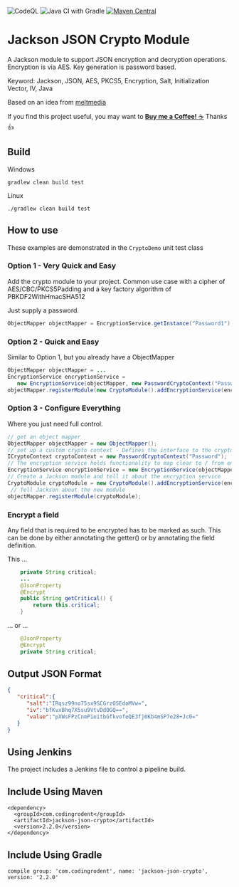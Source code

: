 ![CodeQL](https://github.com/codesqueak/jackson-json-crypto/workflows/CodeQL/badge.svg) 
![Java CI with Gradle](https://github.com/codesqueak/jackson-json-crypto/workflows/Java%20CI%20with%20Gradle/badge.svg)
[![Maven Central](https://img.shields.io/maven-central/v/com.codingrodent/jackson-json-crypto.svg?label=Maven%20Central)](https://search.maven.org/search?q=g:%22com.codingrodent%22%20AND%20a:%22jackson-json-crypto%22)

# Jackson JSON Crypto Module

A Jackson module to support JSON encryption and decryption operations. Encryption is via AES. Key generation is password
based.

Keyword: Jackson, JSON, AES, PKCS5, Encryption, Salt, Initialization Vector, IV, Java

Based on an idea from [meltmedia](https://github.com/meltmedia/jackson-crypto)

If you find this project useful, you may want to [__Buy me a Coffee!__ :coffee:](https://www.buymeacoffee.com/codesqueak) Thanks :thumbsup:

## Build

Windows

```
gradlew clean build test
```

Linux

```
./gradlew clean build test
```
## How to use

These examples are demonstrated in the ```CryptoDemo``` unit test class

### Option 1 - Very Quick and Easy

Add the crypto module to your project. Common use case with a cipher of AES/CBC/PKCS5Padding and a key factory algorithm of PBKDF2WithHmacSHA512

Just supply a password.

```java
ObjectMapper objectMapper = EncryptionService.getInstance("Password1");
```


### Option 2 - Quick and Easy

Similar to Option 1, but you already have a ObjectMapper 

```java
ObjectMapper objectMapper = ...
EncryptionService encryptionService = 
   new EncryptionService(objectMapper, new PasswordCryptoContext("Password1");
objectMapper.registerModule(new CryptoModule().addEncryptionService(encryptionService));
```


### Option 3 - Configure Everything

Where you just need full control. 

```java
// get an object mapper
ObjectMapper objectMapper = new ObjectMapper();
// set up a custom crypto context - Defines the interface to the crypto algorithms used
ICryptoContext cryptoContext = new PasswordCryptoContext("Password");
// The encryption service holds functionality to map clear to / from encrypted JSON
EncryptionService encryptionService = new EncryptionService(objectMapper, cryptoContext);
// Create a Jackson module and tell it about the encryption service
CryptoModule cryptoModule = new CryptoModule().addEncryptionService(encryptionService);
 // Tell Jackson about the new module
objectMapper.registerModule(cryptoModule);
```


### Encrypt a field

Any field that is required to be encrypted has to be marked as such.  This can be done by either annotating the getter() or 
by annotating the field definition.

This ...

```java
    private String critical;
    ...
    @JsonProperty
    @Encrypt
    public String getCritical() {
        return this.critical;
    }
```

... or ...

```java
    @JsonProperty
    @Encrypt
    private String critical;
```

## Output JSON Format
```json
{  
   "critical":{  
      "salt":"IRqsz99no75sx9SCGrzOSEdoMVw=",
      "iv":"bfKvxBhq7X5su9VtvDdOGQ==",
      "value":"pXWsFPzCnmPieitbGfkvofeQE3fj0Kb4mSP7e28+Jc0="
   }
}
```

## Using Jenkins

The project includes a Jenkins file to control a pipeline build.

## Include Using Maven
```
<dependency>
  <groupId>com.codingrodent</groupId>
  <artifactId>jackson-json-crypto</artifactId>
  <version>2.2.0</version>
</dependency>
```

## Include Using Gradle

```
compile group: 'com.codingrodent', name: 'jackson-json-crypto', version: '2.2.0'
```

